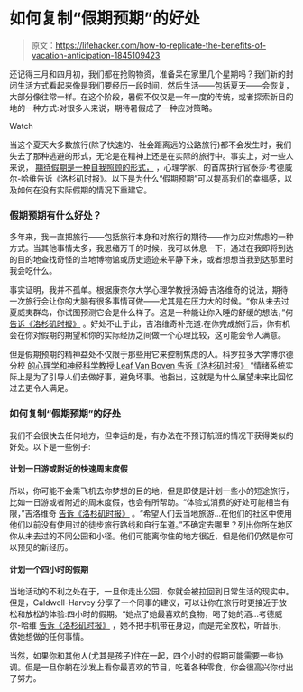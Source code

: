 # 如何复制“假期预期”的好处

> 原文：<https://lifehacker.com/how-to-replicate-the-benefits-of-vacation-anticipation-1845109423>

还记得三月和四月初，我们都在抢购物资，准备呆在家里几个星期吗？我们新的封闭生活方式看起来像是我们要经历一段时间，然后生活——包括夏天——会恢复，大部分像往常一样。在这个阶段，暑假不仅仅是一年一度的传统，或者探索新目的地的一种方式:对很多人来说，期待暑假成了一种应对策略。

Watch

当这个夏天大多数旅行(除了快速的、社会距离远的公路旅行)都不会发生时，我们失去了那种逃避的形式，无论是在精神上还是在实际的旅行中。事实上，对一些人来说， [期待假期是一种自我照顾的形式，](https://www.latimes.com/travel/story/2020-09-16/travel-excitement-provide-covid-19-stress-relief) ，心理学家、的首席执行官泰莎·考德威尔-哈维告诉《洛杉矶时报》。以下是为什么“假期预期”可以提高我们的幸福感，以及如何在没有实际假期的情况下重建它。

### 假期预期有什么好处？

多年来，我一直把旅行——包括旅行本身和对旅行的期待——作为应对焦虑的一种方式。当其他事情太多，我思绪万千的时候，我可以休息一下，通过在我即将到达的目的地查找奇怪的当地博物馆或历史遗迹来平静下来，或者想想当我到达那里时我会吃什么。

事实证明，我并不孤单。根据康奈尔大学心理学教授汤姆·吉洛维奇的说法，期待一次旅行会让你的大脑有很多事情可做——尤其是在压力大的时候。“你从未去过夏威夷群岛，你试图预测它会是什么样子。这是一种能让你入睡的舒缓的想法，”何 [告诉《洛杉矶时报》](https://www.latimes.com/travel/story/2020-09-16/travel-excitement-provide-covid-19-stress-relief) 。好处不止于此，吉洛维奇补充道:在你完成旅行后，你有机会在你对假期的期望和你的实际经历之间做一个心理比较，这可能会令人满意。

但是假期预期的精神益处不仅限于那些用它来控制焦虑的人。科罗拉多大学博尔德分校 [的心理学和神经科学教授 Leaf Van Boven 告诉《洛杉矶时报》](https://www.latimes.com/travel/story/2020-09-16/travel-excitement-provide-covid-19-stress-relief) “情绪系统实际上是为了引导人们去做好事，避免坏事。他指出，这就是为什么展望未来比回忆过去更令人满足。

### 如何复制“假期预期”的好处

我们不会很快去任何地方，但幸运的是，有办法在不预订航班的情况下获得类似的好处。以下是一些例子:

#### 计划一日游或附近的快速周末度假

所以，你可能不会乘飞机去你梦想的目的地，但是即使是计划一些小的短途旅行，比如一日游或者附近的周末度假，也会有所帮助。“体验式消费的好处可能相当有限，”吉洛维奇 [告诉《洛杉矶时报》](https://www.latimes.com/travel/story/2020-09-16/travel-excitement-provide-covid-19-stress-relief) 。“希望人们去当地旅游...在他们的社区中使用他们以前没有使用过的徒步旅行路线和自行车道。”不确定去哪里？列出你所在地区你从未去过的不同公园和小径。他们可能离你住的地方很近，但是他们仍然是你可以预见的新经历。

#### 计划一个四小时的假期

当地活动的不利之处在于，一旦你走出公园，你就会被拉回到日常生活的现实中。但是，Caldwell-Harvey 分享了一个同事的建议，可以让你在旅行时更接近于放松和放松的体验:四小时的假期。“她点了她最喜欢的食物，喝了她的酒...考德威尔-哈维 [告诉《洛杉矶时报》](https://www.latimes.com/travel/story/2020-09-16/travel-excitement-provide-covid-19-stress-relief) ，她不把手机带在身边，而是完全放松，听音乐，做她想做的任何事情。

当然，如果你和其他人(尤其是孩子)住在一起，四个小时的假期可能需要一些协调。但是一旦你躺在沙发上看你最喜欢的节目，吃着各种零食，你会很高兴你付出了努力。